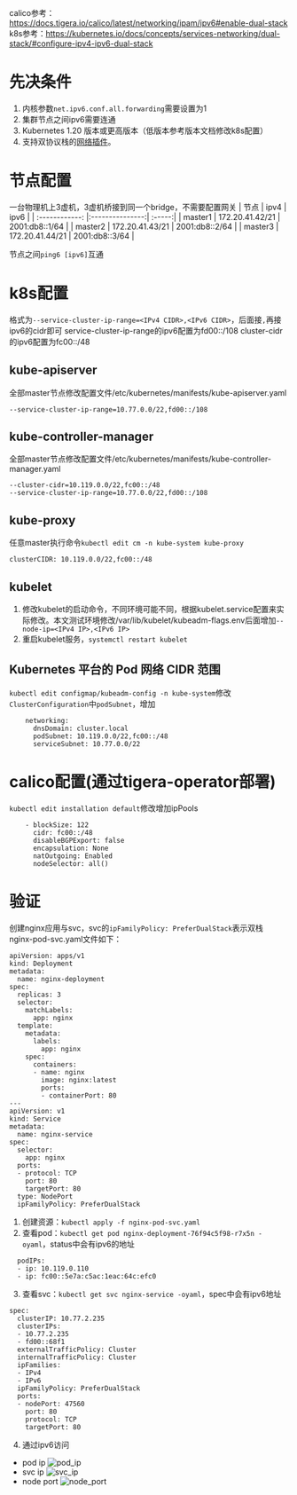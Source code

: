 calico参考：https://docs.tigera.io/calico/latest/networking/ipam/ipv6#enable-dual-stack
k8s参考：https://kubernetes.io/docs/concepts/services-networking/dual-stack/#configure-ipv4-ipv6-dual-stack

# 先决条件
1. 内核参数`net.ipv6.conf.all.forwarding`需要设置为1
2. 集群节点之间ipv6需要连通
3. Kubernetes 1.20 版本或更高版本（低版本参考版本文档修改k8s配置）
4. 支持双协议栈的[网络插件](https://kubernetes.io/zh-cn/docs/concepts/extend-kubernetes/compute-storage-net/network-plugins/)。

# 节点配置
一台物理机上3虚机，3虚机桥接到同一个bridge，不需要配置网关
| 节点 | ipv4  | ipv6 |
| :------------: |:---------------:| :-----:|
| master1  | 172.20.41.42/21 | 2001:db8::1/64 |
| master2  | 172.20.41.43/21 | 2001:db8::2/64 |
| master3  | 172.20.41.44/21 | 2001:db8::3/64 |

节点之间`ping6 [ipv6]`互通

# k8s配置
格式为`--service-cluster-ip-range=<IPv4 CIDR>,<IPv6 CIDR>`，后面接`,`再接ipv6的cidr即可
service-cluster-ip-range的ipv6配置为fd00::/108
cluster-cidr的ipv6配置为fc00::/48
## kube-apiserver
全部master节点修改配置文件/etc/kubernetes/manifests/kube-apiserver.yaml
```
--service-cluster-ip-range=10.77.0.0/22,fd00::/108
```
## kube-controller-manager
全部master节点修改配置文件/etc/kubernetes/manifests/kube-controller-manager.yaml
```
--cluster-cidr=10.119.0.0/22,fc00::/48
--service-cluster-ip-range=10.77.0.0/22,fd00::/108
```
## kube-proxy
任意master执行命令`kubectl edit cm -n kube-system kube-proxy`
```
clusterCIDR: 10.119.0.0/22,fc00::/48
```
## kubelet
1. 修改kubelet的启动命令，不同环境可能不同，根据kubelet.service配置来实际修改。本文测试环境修改/var/lib/kubelet/kubeadm-flags.env后面增加`--node-ip=<IPv4 IP>,<IPv6 IP>`
2. 重启kubelet服务，`systemctl restart kubelet`
## Kubernetes 平台的 Pod 网络 CIDR 范围
`kubectl edit configmap/kubeadm-config -n kube-system`修改`ClusterConfiguration`中`podSubnet`，增加<IPv6 IP>
```
    networking:
      dnsDomain: cluster.local
      podSubnet: 10.119.0.0/22,fc00::/48
      serviceSubnet: 10.77.0.0/22
```

# calico配置(通过tigera-operator部署)
`kubectl edit installation default`修改增加ipPools
```
    - blockSize: 122
      cidr: fc00::/48
      disableBGPExport: false
      encapsulation: None
      natOutgoing: Enabled
      nodeSelector: all()
```

# 验证
创建nginx应用与svc，svc的`ipFamilyPolicy: PreferDualStack`表示双栈
nginx-pod-svc.yaml文件如下：
```
apiVersion: apps/v1
kind: Deployment
metadata:
  name: nginx-deployment
spec:
  replicas: 3
  selector:
    matchLabels:
      app: nginx
  template:
    metadata:
      labels:
        app: nginx
    spec:
      containers:
      - name: nginx
        image: nginx:latest
        ports:
        - containerPort: 80
---
apiVersion: v1
kind: Service
metadata:
  name: nginx-service
spec:
  selector:
    app: nginx
  ports:
  - protocol: TCP
    port: 80
    targetPort: 80
  type: NodePort
  ipFamilyPolicy: PreferDualStack
```
1. 创建资源：`kubectl apply -f nginx-pod-svc.yaml`
2. 查看pod：`kubectl get pod nginx-deployment-76f94c5f98-r7x5n -oyaml`，status中会有ipv6的地址
```
  podIPs:
  - ip: 10.119.0.110
  - ip: fc00::5e7a:c5ac:1eac:64c:efc0
```
3. 查看svc：`kubectl get svc nginx-service -oyaml`，spec中会有ipv6地址
```
spec:
  clusterIP: 10.77.2.235
  clusterIPs:
  - 10.77.2.235
  - fd00::68f1
  externalTrafficPolicy: Cluster
  internalTrafficPolicy: Cluster
  ipFamilies:
  - IPv4
  - IPv6
  ipFamilyPolicy: PreferDualStack
  ports:
  - nodePort: 47560
    port: 80
    protocol: TCP
    targetPort: 80
```
4. 通过ipv6访问
* pod ip
![pod_ip](https://github.com/user-attachments/assets/2c638620-16ca-44e6-93e8-305d47f90f29)
* svc ip
![svc_ip](https://github.com/user-attachments/assets/ee276143-2245-4107-8348-e2ddaee169f3)
* node port
![node_port](https://github.com/user-attachments/assets/abcd64b7-d740-4c3a-b7c0-d9909bbbc647)
